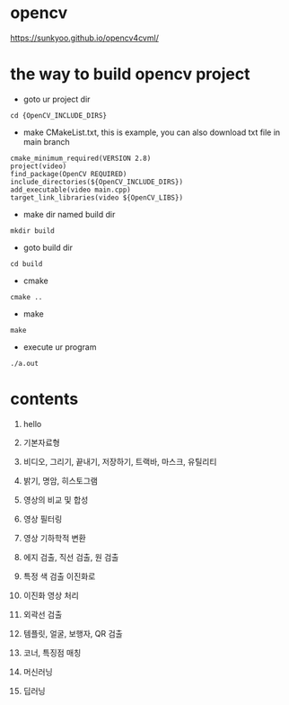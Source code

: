 # opencv

https://sunkyoo.github.io/opencv4cvml/


# the way to build opencv project


- goto ur project dir
~~~
cd {OpenCV_INCLUDE_DIRS}
~~~


- make CMakeList.txt, this is example, you can also download txt file in main branch
~~~
cmake_minimum_required(VERSION 2.8)
project(video)
find_package(OpenCV REQUIRED)
include_directories(${OpenCV_INCLUDE_DIRS})
add_executable(video main.cpp)
target_link_libraries(video ${OpenCV_LIBS})
~~~


- make dir named build dir
~~~
mkdir build
~~~


- goto build dir
~~~
cd build
~~~


- cmake
~~~
cmake ..
~~~


- make
~~~
make
~~~


- execute ur program
~~~
./a.out
~~~


# contents

01. hello

02. 기본자료형

03. 비디오, 그리기, 끝내기, 저장하기, 트랙바, 마스크, 유틸리티

04. 밝기, 명암, 히스토그램

05. 영상의 비교 및 합성

06. 영상 필터링 

07. 영상 기하학적 변환

08. 에지 검출, 직선 검출, 원 검출

09. 특정 색 검출 이진화로

10. 이진화 영상 처리

11. 외곽선 검출

12. 템플릿, 얼굴, 보행자, QR 검출

13. 코너, 특징점 매칭

14. 머신러닝

15. 딥러닝

	
	
	

